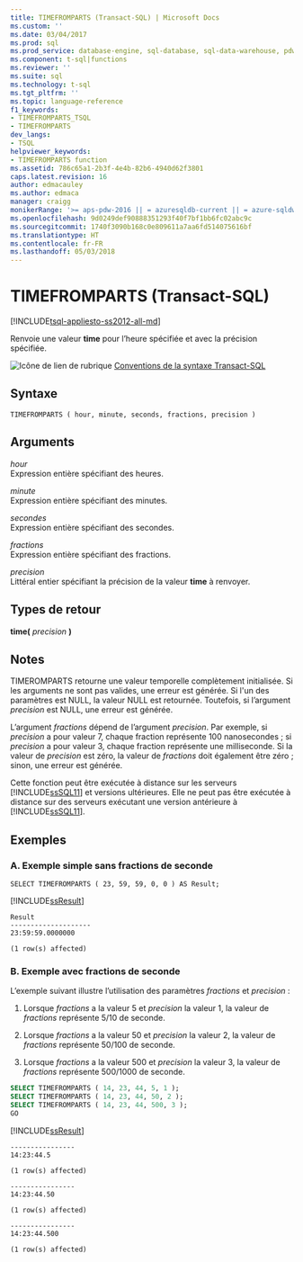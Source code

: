 ```yaml
---
title: TIMEFROMPARTS (Transact-SQL) | Microsoft Docs
ms.custom: ''
ms.date: 03/04/2017
ms.prod: sql
ms.prod_service: database-engine, sql-database, sql-data-warehouse, pdw
ms.component: t-sql|functions
ms.reviewer: ''
ms.suite: sql
ms.technology: t-sql
ms.tgt_pltfrm: ''
ms.topic: language-reference
f1_keywords:
- TIMEFROMPARTS_TSQL
- TIMEFROMPARTS
dev_langs:
- TSQL
helpviewer_keywords:
- TIMEFROMPARTS function
ms.assetid: 786c65a1-2b3f-4e4b-82b6-4940d62f3801
caps.latest.revision: 16
author: edmacauley
ms.author: edmaca
manager: craigg
monikerRange: '>= aps-pdw-2016 || = azuresqldb-current || = azure-sqldw-latest || >= sql-server-2016 || = sqlallproducts-allversions'
ms.openlocfilehash: 9d0249def90888351293f40f7bf1bb6fc02abc9c
ms.sourcegitcommit: 1740f3090b168c0e809611a7aa6fd514075616bf
ms.translationtype: HT
ms.contentlocale: fr-FR
ms.lasthandoff: 05/03/2018
---
```

# <a name="timefromparts-transact-sql"></a>TIMEFROMPARTS (Transact-SQL)
[!INCLUDE[tsql-appliesto-ss2012-all-md](../../includes/tsql-appliesto-ss2012-all-md.md)]

  Renvoie une valeur **time** pour l’heure spécifiée et avec la précision spécifiée.  
  
 ![Icône de lien de rubrique](../../database-engine/configure-windows/media/topic-link.gif "Icône lien de rubrique") [Conventions de la syntaxe Transact-SQL](../../t-sql/language-elements/transact-sql-syntax-conventions-transact-sql.md)  
  
## <a name="syntax"></a>Syntaxe  
  
```  
TIMEFROMPARTS ( hour, minute, seconds, fractions, precision )  
```  
  
## <a name="arguments"></a>Arguments  
 *hour*  
 Expression entière spécifiant des heures.  
  
 *minute*  
 Expression entière spécifiant des minutes.  
  
 *secondes*  
 Expression entière spécifiant des secondes.  
  
 *fractions*  
 Expression entière spécifiant des fractions.  
  
 *precision*  
 Littéral entier spécifiant la précision de la valeur **time** à renvoyer.  
  
## <a name="return-types"></a>Types de retour  
 **time(** *precision* **)**  
  
## <a name="remarks"></a>Notes   
 TIMEROMPARTS retourne une valeur temporelle complètement initialisée. Si les arguments ne sont pas valides, une erreur est générée. Si l'un des paramètres est NULL, la valeur NULL est retournée. Toutefois, si l’argument *precision* est NULL, une erreur est générée.  
  
 L’argument *fractions* dépend de l’argument *precision*. Par exemple, si *precision* a pour valeur 7, chaque fraction représente 100 nanosecondes ; si *precision* a pour valeur 3, chaque fraction représente une milliseconde. Si la valeur de *precision* est zéro, la valeur de *fractions* doit également être zéro ; sinon, une erreur est générée.  
  
 Cette fonction peut être exécutée à distance sur les serveurs [!INCLUDE[ssSQL11](../../includes/sssql11-md.md)] et versions ultérieures. Elle ne peut pas être exécutée à distance sur des serveurs exécutant une version antérieure à [!INCLUDE[ssSQL11](../../includes/sssql11-md.md)].  
  
## <a name="examples"></a>Exemples  
  
### <a name="a-simple-example-without-fractions-of-a-second"></a>A. Exemple simple sans fractions de seconde  
  
```  
SELECT TIMEFROMPARTS ( 23, 59, 59, 0, 0 ) AS Result;  
```  
  
 [!INCLUDE[ssResult](../../includes/ssresult-md.md)]  
  
```  
Result  
--------------------  
23:59:59.0000000  
  
(1 row(s) affected)  
```  
  
### <a name="b-example-with-fractions-of-a-second"></a>B. Exemple avec fractions de seconde  
 L’exemple suivant illustre l’utilisation des paramètres *fractions* et *precision* :  
  
1.  Lorsque *fractions* a la valeur 5 et *precision* la valeur 1, la valeur de *fractions* représente 5/10 de seconde.  
  
2.  Lorsque *fractions* a la valeur 50 et *precision* la valeur 2, la valeur de *fractions* représente 50/100 de seconde.  
  
3.  Lorsque *fractions* a la valeur 500 et *precision* la valeur 3, la valeur de *fractions* représente 500/1000 de seconde.  
  
```sql  
SELECT TIMEFROMPARTS ( 14, 23, 44, 5, 1 );  
SELECT TIMEFROMPARTS ( 14, 23, 44, 50, 2 );  
SELECT TIMEFROMPARTS ( 14, 23, 44, 500, 3 );  
GO  
```  
  
 [!INCLUDE[ssResult](../../includes/ssresult-md.md)]  
  
```  
----------------  
14:23:44.5  
  
(1 row(s) affected)  
  
----------------  
14:23:44.50  
  
(1 row(s) affected)  
  
----------------  
14:23:44.500  
  
(1 row(s) affected)  
```  
  

